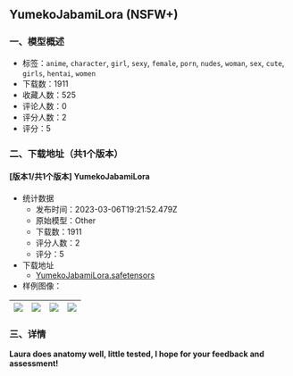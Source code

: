 ## YumekoJabamiLora (NSFW+)
### 一、模型概述

- 标签：`anime`, `character`, `girl`, `sexy`, `female`, `porn`, `nudes`, `woman`, `sex`, `cute`, `girls`, `hentai`, `women`
- 下载数：1911
- 收藏人数：525
- 评论人数：0
- 评分人数：2
- 评分：5

### 二、下载地址（共1个版本）

#### [版本1/共1个版本] YumekoJabamiLora

- 统计数据
  - 发布时间：2023-03-06T19:21:52.479Z
  - 原始模型：Other
  - 下载数：1911
  - 评分人数：2
  - 评分：5
- 下载地址
  - [YumekoJabamiLora.safetensors](https://civitai.com/api/download/models/19485)
- 样例图像：

| <img src="https://image.civitai.com/xG1nkqKTMzGDvpLrqFT7WA/16953222-5b42-4b12-8c6f-98bb78d59600/width=450/204552.jpeg" /> | <img src="https://image.civitai.com/xG1nkqKTMzGDvpLrqFT7WA/0e7df229-6534-496b-f4b8-274ef8e27e00/width=450/204562.jpeg" /> | <img src="https://image.civitai.com/xG1nkqKTMzGDvpLrqFT7WA/7802e4bd-a93b-4295-2824-9b5d74e03300/width=450/204561.jpeg" /> | <img src="https://image.civitai.com/xG1nkqKTMzGDvpLrqFT7WA/4cb48999-f2ad-4731-f12d-5c247bb81c00/width=450/204560.jpeg" /> |
| ---- | ---- | ---- | ---- |


### 三、详情
<p><strong>Laura does anatomy well, little tested, I hope for your feedback and assessment!</strong></p>